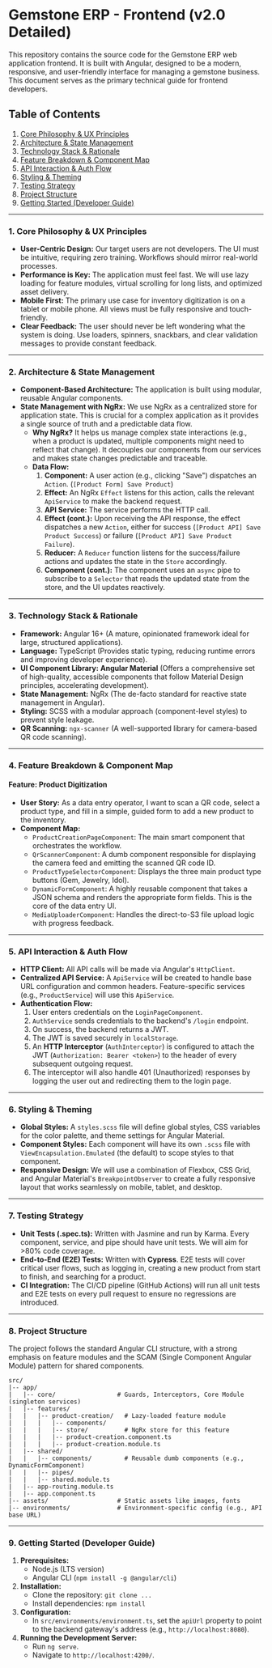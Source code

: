 # Gemstone ERP - Frontend (v2.0 Detailed)

This repository contains the source code for the Gemstone ERP web application frontend. It is built with Angular, designed to be a modern, responsive, and user-friendly interface for managing a gemstone business. This document serves as the primary technical guide for frontend developers.

## Table of Contents
1.  [Core Philosophy & UX Principles](#1-core-philosophy--ux-principles)
2.  [Architecture & State Management](#2-architecture--state-management)
3.  [Technology Stack & Rationale](#3-technology-stack--rationale)
4.  [Feature Breakdown & Component Map](#4-feature-breakdown--component-map)
5.  [API Interaction & Auth Flow](#5-api-interaction--auth-flow)
6.  [Styling & Theming](#6-styling--theming)
7.  [Testing Strategy](#7-testing-strategy)
8.  [Project Structure](#8-project-structure)
9.  [Getting Started (Developer Guide)](#9-getting-started-developer-guide)

---

### 1. Core Philosophy & UX Principles

- **User-Centric Design:** Our target users are not developers. The UI must be intuitive, requiring zero training. Workflows should mirror real-world processes.
- **Performance is Key:** The application must feel fast. We will use lazy loading for feature modules, virtual scrolling for long lists, and optimized asset delivery.
- **Mobile First:** The primary use case for inventory digitization is on a tablet or mobile phone. All views must be fully responsive and touch-friendly.
- **Clear Feedback:** The user should never be left wondering what the system is doing. Use loaders, spinners, snackbars, and clear validation messages to provide constant feedback.

---

### 2. Architecture & State Management

- **Component-Based Architecture:** The application is built using modular, reusable Angular components.
- **State Management with NgRx:** We use NgRx as a centralized store for application state. This is crucial for a complex application as it provides a single source of truth and a predictable data flow.
    - **Why NgRx?** It helps us manage complex state interactions (e.g., when a product is updated, multiple components might need to reflect that change). It decouples our components from our services and makes state changes predictable and traceable.
    - **Data Flow:**
        1.  **Component:** A user action (e.g., clicking "Save") dispatches an `Action`. (`[Product Form] Save Product`)
        2.  **Effect:** An NgRx `Effect` listens for this action, calls the relevant `ApiService` to make the backend request.
        3.  **API Service:** The service performs the HTTP call.
        4.  **Effect (cont.):** Upon receiving the API response, the effect dispatches a new `Action`, either for success (`[Product API] Save Product Success`) or failure (`[Product API] Save Product Failure`).
        5.  **Reducer:** A `Reducer` function listens for the success/failure actions and updates the state in the `Store` accordingly.
        6.  **Component (cont.):** The component uses an `async` pipe to subscribe to a `Selector` that reads the updated state from the store, and the UI updates reactively.

---

### 3. Technology Stack & Rationale

- **Framework:** Angular 16+ (A mature, opinionated framework ideal for large, structured applications).
- **Language:** TypeScript (Provides static typing, reducing runtime errors and improving developer experience).
- **UI Component Library:** **Angular Material** (Offers a comprehensive set of high-quality, accessible components that follow Material Design principles, accelerating development).
- **State Management:** NgRx (The de-facto standard for reactive state management in Angular).
- **Styling:** SCSS with a modular approach (component-level styles) to prevent style leakage.
- **QR Scanning:** `ngx-scanner` (A well-supported library for camera-based QR code scanning).

---

### 4. Feature Breakdown & Component Map

#### Feature: Product Digitization
- **User Story:** As a data entry operator, I want to scan a QR code, select a product type, and fill in a simple, guided form to add a new product to the inventory.
- **Component Map:**
    - `ProductCreationPageComponent`: The main smart component that orchestrates the workflow.
    - `QrScannerComponent`: A dumb component responsible for displaying the camera feed and emitting the scanned QR code ID.
    - `ProductTypeSelectorComponent`: Displays the three main product type buttons (Gem, Jewelry, Idol).
    - `DynamicFormComponent`: A highly reusable component that takes a JSON schema and renders the appropriate form fields. This is the core of the data entry UI.
    - `MediaUploaderComponent`: Handles the direct-to-S3 file upload logic with progress feedback.

---

### 5. API Interaction & Auth Flow

- **HTTP Client:** All API calls will be made via Angular's `HttpClient`.
- **Centralized API Service:** A `ApiService` will be created to handle base URL configuration and common headers. Feature-specific services (e.g., `ProductService`) will use this `ApiService`.
- **Authentication Flow:**
    1.  User enters credentials on the `LoginPageComponent`.
    2.  `AuthService` sends credentials to the backend's `/login` endpoint.
    3.  On success, the backend returns a JWT.
    4.  The JWT is saved securely in `localStorage`.
    5.  An **HTTP Interceptor** (`AuthInterceptor`) is configured to attach the JWT (`Authorization: Bearer <token>`) to the header of every subsequent outgoing request.
    6.  The interceptor will also handle 401 (Unauthorized) responses by logging the user out and redirecting them to the login page.

---

### 6. Styling & Theming

- **Global Styles:** A `styles.scss` file will define global styles, CSS variables for the color palette, and theme settings for Angular Material.
- **Component Styles:** Each component will have its own `.scss` file with `ViewEncapsulation.Emulated` (the default) to scope styles to that component.
- **Responsive Design:** We will use a combination of Flexbox, CSS Grid, and Angular Material's `BreakpointObserver` to create a fully responsive layout that works seamlessly on mobile, tablet, and desktop.

---

### 7. Testing Strategy

- **Unit Tests (.spec.ts):** Written with Jasmine and run by Karma. Every component, service, and pipe should have unit tests. We will aim for >80% code coverage.
- **End-to-End (E2E) Tests:** Written with **Cypress**. E2E tests will cover critical user flows, such as logging in, creating a new product from start to finish, and searching for a product.
- **CI Integration:** The CI/CD pipeline (GitHub Actions) will run all unit tests and E2E tests on every pull request to ensure no regressions are introduced.

---

### 8. Project Structure

The project follows the standard Angular CLI structure, with a strong emphasis on feature modules and the SCAM (Single Component Angular Module) pattern for shared components.

```
src/
|-- app/
|   |-- core/                 # Guards, Interceptors, Core Module (singleton services)
|   |-- features/
|   |   |-- product-creation/   # Lazy-loaded feature module
|   |   |   |-- components/
|   |   |   |-- store/          # NgRx store for this feature
|   |   |   |-- product-creation.component.ts
|   |   |   |-- product-creation.module.ts
|   |-- shared/
|   |   |-- components/         # Reusable dumb components (e.g., DynamicFormComponent)
|   |   |-- pipes/
|   |   |-- shared.module.ts
|   |-- app-routing.module.ts
|   |-- app.component.ts
|-- assets/                   # Static assets like images, fonts
|-- environments/             # Environment-specific config (e.g., API base URL)
```

---

### 9. Getting Started (Developer Guide)

1.  **Prerequisites:**
    - Node.js (LTS version)
    - Angular CLI (`npm install -g @angular/cli`)
2.  **Installation:**
    - Clone the repository: `git clone ...`
    - Install dependencies: `npm install`
3.  **Configuration:**
    - In `src/environments/environment.ts`, set the `apiUrl` property to point to the backend gateway's address (e.g., `http://localhost:8080`).
4.  **Running the Development Server:**
    - Run `ng serve`.
    - Navigate to `http://localhost:4200/`.

